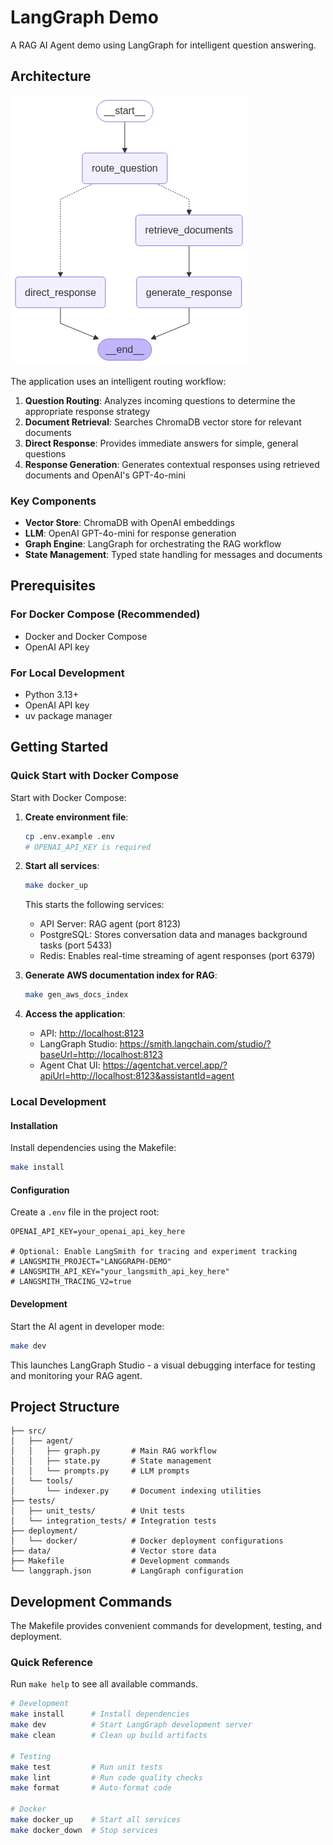 # LangGraph Demo

A RAG AI Agent demo using LangGraph for intelligent question answering.

## Architecture

![LangGraph Workflow](./static/graph.png)

The application uses an intelligent routing workflow:

1. **Question Routing**: Analyzes incoming questions to determine the appropriate response strategy
2. **Document Retrieval**: Searches ChromaDB vector store for relevant documents
3. **Direct Response**: Provides immediate answers for simple, general questions
4. **Response Generation**: Generates contextual responses using retrieved documents and OpenAI's GPT-4o-mini

### Key Components

- **Vector Store**: ChromaDB with OpenAI embeddings
- **LLM**: OpenAI GPT-4o-mini for response generation
- **Graph Engine**: LangGraph for orchestrating the RAG workflow
- **State Management**: Typed state handling for messages and documents

## Prerequisites

### For Docker Compose (Recommended)

- Docker and Docker Compose
- OpenAI API key

### For Local Development

- Python 3.13+
- OpenAI API key
- uv package manager

## Getting Started

### Quick Start with Docker Compose

Start with Docker Compose:

1. **Create environment file**:

   ```bash
   cp .env.example .env
   # OPENAI_API_KEY is required
   ```

2. **Start all services**:

   ```bash
   make docker_up
   ```

   This starts the following services:

   - API Server: RAG agent (port 8123)
   - PostgreSQL: Stores conversation data and manages background tasks (port 5433)
   - Redis: Enables real-time streaming of agent responses (port 6379)

3. **Generate AWS documentation index for RAG**:

   ```bash
   make gen_aws_docs_index
   ```

4. **Access the application**:
   - API: <http://localhost:8123>
   - LangGraph Studio: <https://smith.langchain.com/studio/?baseUrl=http://localhost:8123>
   - Agent Chat UI: <https://agentchat.vercel.app/?apiUrl=http://localhost:8123&assistantId=agent>

### Local Development

#### Installation

Install dependencies using the Makefile:

```bash
make install
```

#### Configuration

Create a `.env` file in the project root:

```env
OPENAI_API_KEY=your_openai_api_key_here

# Optional: Enable LangSmith for tracing and experiment tracking
# LANGSMITH_PROJECT="LANGGRAPH-DEMO"
# LANGSMITH_API_KEY="your_langsmith_api_key_here"
# LANGSMITH_TRACING_V2=true
```

#### Development

Start the AI agent in developer mode:

```bash
make dev
```

This launches LangGraph Studio - a visual debugging interface for testing and monitoring your RAG agent.

## Project Structure

```text
├── src/
│   ├── agent/
│   │   ├── graph.py       # Main RAG workflow
│   │   ├── state.py       # State management
│   │   └── prompts.py     # LLM prompts
│   └── tools/
│       └── indexer.py     # Document indexing utilities
├── tests/
│   ├── unit_tests/        # Unit tests
│   └── integration_tests/ # Integration tests
├── deployment/
│   └── docker/            # Docker deployment configurations
├── data/                  # Vector store data
├── Makefile               # Development commands
└── langgraph.json         # LangGraph configuration
```

## Development Commands

The Makefile provides convenient commands for development, testing, and deployment.

### Quick Reference

Run `make help` to see all available commands.

```bash
# Development
make install      # Install dependencies
make dev          # Start LangGraph development server
make clean        # Clean up build artifacts

# Testing
make test         # Run unit tests
make lint         # Run code quality checks
make format       # Auto-format code

# Docker
make docker_up    # Start all services
make docker_down  # Stop services
```
